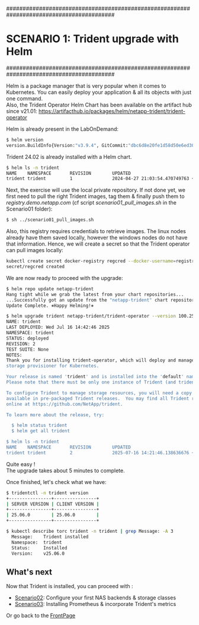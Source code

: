 #########################################################################################
# SCENARIO 1: Trident upgrade with Helm
#########################################################################################

Helm is a package manager that is very popular when it comes to Kubernetes. You can easily deploy your application & all its objects with just one command.  
Also, the Trident Operator Helm Chart has been available on the artifact hub since v21.01:
https://artifacthub.io/packages/helm/netapp-trident/trident-operator

Helm is already present in the LabOnDemand:  
```bash
$ helm version
version.BuildInfo{Version:"v3.9.4", GitCommit:"dbc6d8e20fe1d58d50e6ed30f09a04a77e4c68db", GitTreeState:"clean", GoVersion:"go1.17.13"}
```
Trident 24.02 is already installed with a Helm chart.  
```bash
$ helm ls -n trident
NAME    NAMESPACE       REVISION        UPDATED                                 STATUS          CHART                           APP VERSION
trident trident         1               2024-04-27 21:03:54.470749763 +0000 UTC deployed        trident-operator-100.2402.0     24.02.0
```

Next, the exercise will use the local private repository. If not done yet, we first need to pull the right Trident images, tag them & finally push them to _registry.demo.netapp.com_ (cf script *scenario01_pull_images.sh* in the Scenario01 folder):  
```bash
$ sh ../scenario01_pull_images.sh 
```

Also, this registry requires credentials to retrieve images. The linux nodes already have them saved locally, however the windows nodes do not have that information. Hence, we will create a secret so that the Trident operator can pull images locally:  
```bash
kubectl create secret docker-registry regcred --docker-username=registryuser --docker-password=Netapp1! -n trident --docker-server=registry.demo.netapp.com
secret/regcred created
```
We are now ready to proceed with the upgrade:  
```bash
$ helm repo update netapp-trident
Hang tight while we grab the latest from your chart repositories...
...Successfully got an update from the "netapp-trident" chart repository
Update Complete. ⎈Happy Helming!⎈

$ helm upgrade trident netapp-trident/trident-operator --version 100.2506.0 -n trident --set tridentAutosupportImage=registry.demo.netapp.com/trident-autosupport:25.06.0,operatorImage=registry.demo.netapp.com/trident-operator:25.06.0,tridentImage=registry.demo.netapp.com/trident:25.06.0,tridentSilenceAutosupport=true,windows=true,imagePullSecrets[0]=regcred
NAME: trident
LAST DEPLOYED: Wed Jul 16 14:42:46 2025
NAMESPACE: trident
STATUS: deployed
REVISION: 2
TEST SUITE: None
NOTES:
Thank you for installing trident-operator, which will deploy and manage NetApp's Trident CSI
storage provisioner for Kubernetes.

Your release is named 'trident' and is installed into the 'default' namespace.
Please note that there must be only one instance of Trident (and trident-operator) in a Kubernetes cluster.

To configure Trident to manage storage resources, you will need a copy of tridentctl, which is
available in pre-packaged Trident releases.  You may find all Trident releases and source code
online at https://github.com/NetApp/trident.

To learn more about the release, try:

  $ helm status trident
  $ helm get all trident

$ helm ls -n trident
NAME    NAMESPACE       REVISION        UPDATED                                 STATUS          CHART                           APP VERSION
trident trident         2               2025-07-16 14:21:46.138636676 +0000 UTC deployed        trident-operator-100.2506.0     25.06.0
```

Quite easy !  
The upgrade takes about 5 minutes to complete.  

Once finished, let's check what we have:  
```bash
$ tridentctl -n trident version
+----------------+----------------+
| SERVER VERSION | CLIENT VERSION |
+----------------+----------------+
| 25.06.0        | 25.06.0        |
+----------------+----------------+

$ kubectl describe torc trident -n trident | grep Message: -A 3
  Message:    Trident installed
  Namespace:  trident
  Status:     Installed
  Version:    v25.06.0
```

## What's next

Now that Trident is installed, you can proceed with :  

- [Scenario02](../../Scenario02):  Configure your first NAS backends & storage classes  
- [Scenario03](../../Scenario03):  Installing Prometheus & incorporate Trident's metrics  

Or go back to the [FrontPage](https://github.com/YvosOnTheHub/LabNetApp)